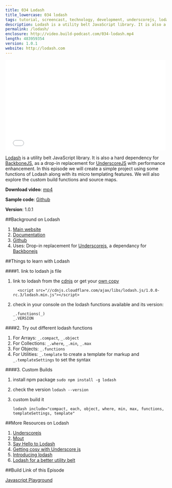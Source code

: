 ```yaml
---
title: 034 Lodash
title_lowercase: 034 lodash
tags: tutorial, screencast, technology, development, underscorejs, lodash, utility, javascript
description: Lodash is a utility belt JavaScript library. It is also a hard dependency for BackboneJS, as a drop-in replacement for UnderscoreJS with performance enhancement. In this episode we will create a simple project using some functions of Lodash along with its micro templating features. We will also explore the custom build functions and source maps.
permalink: /lodash/
enclosure: http://video.build-podcast.com/034-lodash.mp4
length: 483959354
version: 1.0.1
website: http://lodash.com
---
```


<div id="video"><iframe src="//player.vimeo.com/video/60216668" width="500" height="281" frameborder="0" webkitallowfullscreen mozallowfullscreen allowfullscreen></iframe></div>

[Lodash](http://lodash.com/) is a utility belt JavaScript library. It is also a hard dependency for [BackboneJS](http://backbonejs.org/), as a drop-in replacement for [UnderscoreJS](http://underscorejs.org/) with performance enhancement. In this episode we will create a simple project using some functions of Lodash along with its micro templating features. We will also explore the custom build functions and source maps.

<p><strong>Download video</strong>: <a href="http://video.build-podcast.com/034-lodash.mp4" download="build-podcast-034-lodash.mp4">mp4</a></p>

**Sample code**: [Github](https://github.com/sayanee/build-podcast/tree/master/034-lodash)

**Version**: 1.0.1

##Background on Lodash

1. [Main website](http://lodash.com/)
1. [Documentation](http://lodash.com/docs)
1. [Github](https://github.com/bestiejs/lodash/)
1. Uses: Drop-in replacement for [Underscorejs](http://underscorejs.org/), a dependancy for [Backbonejs](http://backbonejs.org/)


##Things to learn with Lodash

####1. link to lodash js file
1. link to lodash from the [cdnjs](http://cdnjs.com/) or get your [own copy](https://raw.github.com/bestiejs/lodash/v1.0.0/dist/lodash.min.js)

    ```
      <script src="//cdnjs.cloudflare.com/ajax/libs/lodash.js/1.0.0-rc.3/lodash.min.js"></script>

    ```
2. check in your console on the lodash functions available and its version:

    ```
    _.functions(_)
    _.VERSION

    ```

####2. Try out different lodash functions

1. For Arrays: `_.compact`, `_.object`
2. For Collections: `_.where`, `_.min`, `_.max`
3. For Objects: `_.functions`
4. For Utilities: `_.template` to create a template for markup and `_.templateSettings` to set the syntax

####3. Custom Builds

1. install npm package `sudo npm install -g lodash`
2. check the version `lodash --version`
3. custom build it

    ```
    lodash include="compact, each, object, where, min, max, functions, templateSettings, template"
    ```

##More Resources on Lodash

1. [Underscorejs](http://underscorejs.org/)
2. [Mout](http://moutjs.com/)
3. [Say Hello to Lodash](http://kitcambridge.be/blog/say-hello-to-lo-dash/)
4. [Getting cosy with Underscore js](http://net.tutsplus.com/tutorials/javascript-ajax/getting-cozy-with-underscore-js/)
5. [Introducing lodash](https://vimeo.com/44154599)
6. [Lodash for a better utility belt](http://www.youtube.com/watch?v=dpPy4f_SeEk)

##Build Link of this Episode

[Javascript Playground](http://www.javascriptplayground.com/blog)
